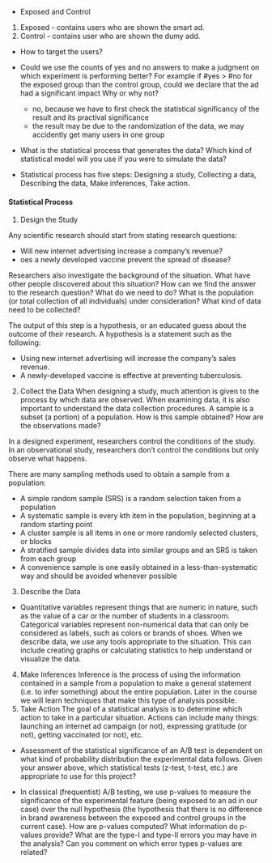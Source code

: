 - Exposed and Control 

1. Exposed - contains users who are shown the smart ad.
2. Control - contains user who are shown the dumy add. 

- How to target the users? 


- Could we use the counts of yes and no answers to make a judgment on which experiment is performing better? For example if #yes > #no for the exposed group than the control group, could we declare that the ad had a significant impact Why or why not?

    - no, because we have to first check the statistical significancy of the result and its practival significance 
    - the result may be due to the randomization of the data, we may accidently get many users in one group

- What is the statistical process that generates the data? Which kind of statistical model will you use if you were to simulate the data?

- Statistical process has five steps: Designing a study, Collecting a data, Describing the data, Make inferences, Take action. 

#### Statistical Process
1. Design the Study

Any scientific research should start from stating research questions:
- Will new internet advertising increase a company’s revenue?
- oes a newly developed vaccine prevent the spread of disease?

Researchers also investigate the background of the situation. What have other people discovered about this situation? How can we find the answer to the research question? What do we need to do? What is the population (or total collection of all individuals) under consideration? What kind of data need to be collected?

The output of this step is a hypothesis, or an educated guess about the outcome of their research. A hypothesis is a statement such as the following:

- Using new internet advertising will increase the company’s sales revenue.
- A newly-developed vaccine is effective at preventing tuberculosis.

2. Collect the  Data
When designing a study, much attention is given to the process by which data are observed. When examining data, it is also important to understand the data collection procedures. A sample is a subset (a portion) of a population. How is this sample obtained? How are the observations made?

In a designed experiment, researchers control the conditions of the study. In an observational study, researchers don’t control the conditions but only observe what happens.

There are many sampling methods used to obtain a sample from a population:

- A simple random sample (SRS) is a random selection taken from a population
- A systematic sample is every kth item in the population, beginning at a random starting point
- A cluster sample is all items in one or more randomly selected clusters, or blocks
- A stratified sample divides data into similar groups and an SRS is taken from each group
- A convenience sample is one easily obtained in a less-than-systematic way and should be avoided whenever possible

3. Describe the Data
- Quantitative variables represent things that are numeric in nature, such as the value of a car or the number of students in a classroom. Categorical variables represent non-numerical data that can only be considered as labels, such as colors or brands of shoes.
When we describe data, we use any tools appropriate to the situation. This can include creating graphs or calculating statistics to help understand or visualize the data.

4. Make Inferences
Inference is the process of using the information contained in a sample from a population to make a general statement (i.e. to infer something) about the entire population. Later in the course we will learn techniques that make this type of analysis possible.
5. Take Action
The goal of a statistical analysis is to determine which action to take in a particular situation. Actions can include many things: launching an internet ad campaign (or not), expressing gratitude (or not), getting vaccinated (or not), etc.

- Assessment of the statistical significance of an A/B test is dependent on what kind of probability distribution the experimental data follows. Given your answer above, which statistical tests (z-test, t-test, etc.) are appropriate to use for this project?



- In classical (frequentist) A/B testing, we use p-values to measure the significance of the experimental feature (being exposed to an ad in our case)  over the null hypothesis (the hypothesis that there is no difference in brand awareness between the exposed and control groups in the current case). How are p-values computed? What information do p-values provide? What are the  type-I and type-II errors you may have in the analysis? Can you comment on which error types p-values are related?
